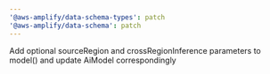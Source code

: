 ```yaml
---
'@aws-amplify/data-schema-types': patch
'@aws-amplify/data-schema': patch
---
```


Add optional sourceRegion and crossRegionInference parameters to model() and update AiModel correspondingly
